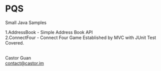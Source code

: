 PQS
===

Small Java Samples

1.AddressBook - Simple Address Book API <br />
2.ConnectFour - Connect Four Game Established by MVC with JUnit Test Covered.<br /><br />

Castor Guan<br />
contact@castor.im

